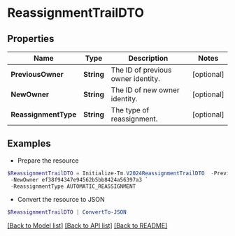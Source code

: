 # ReassignmentTrailDTO
## Properties

Name | Type | Description | Notes
------------ | ------------- | ------------- | -------------
**PreviousOwner** | **String** | The ID of previous owner identity. | [optional] 
**NewOwner** | **String** | The ID of new owner identity. | [optional] 
**ReassignmentType** | **String** | The type of reassignment. | [optional] 

## Examples

- Prepare the resource
```powershell
$ReassignmentTrailDTO = Initialize-Tm.V2024ReassignmentTrailDTO  -PreviousOwner ef38f94347e94562b5bb8424a56397d8 `
 -NewOwner ef38f94347e94562b5bb8424a56397a3 `
 -ReassignmentType AUTOMATIC_REASSIGNMENT
```

- Convert the resource to JSON
```powershell
$ReassignmentTrailDTO | ConvertTo-JSON
```

[[Back to Model list]](../README.md#documentation-for-models) [[Back to API list]](../README.md#documentation-for-api-endpoints) [[Back to README]](../README.md)

